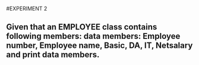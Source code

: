 #EXPERIMENT 2
## Given that an EMPLOYEE class contains following members: data members: Employee number, Employee name, Basic, DA, IT, Netsalary and print data members.
